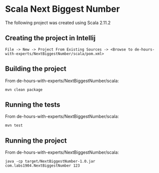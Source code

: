 # Scala Next Biggest Number

The following project was created using Scala 2.11.2

## Creating the project in Intellij
`File -> New -> Project From Existing Sources -> <Browse to de-hours-with-experts/NextBiggestNumber/scala/pom.xml>`

## Building the project
From de-hours-with-experts/NextBiggestNumber/scala:

`mvn clean package`

## Running the tests
From de-hours-with-experts/NextBiggestNumber/scala:

`mvn test`


## Running the project
From de-hours-with-experts/NextBiggestNumber/scala:

`java -cp target/NextBiggestNumber-1.0.jar com.labs1904.NextBiggestNumber 123`

